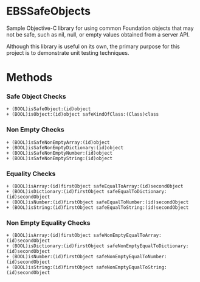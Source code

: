 # EBSSafeObjects
Sample Objective-C library for using common Foundation objects that may not be safe, such as nil, null, or empty values obtained from a server API.

Although this library is useful on its own, the primary purpose for this project is to demonstrate unit testing techniques.

# Methods
### Safe Object Checks
```
+ (BOOL)isSafeObject:(id)object
+ (BOOL)isObject:(id)object safeKindOfClass:(Class)class
```
### Non Empty Checks
```
+ (BOOL)isSafeNonEmptyArray:(id)object
+ (BOOL)isSafeNonEmptyDictionary:(id)object
+ (BOOL)isSafeNonEmptyNumber:(id)object
+ (BOOL)isSafeNonEmptyString:(id)object
```
### Equality Checks
```
+ (BOOL)isArray:(id)firstObject safeEqualToArray:(id)secondObject
+ (BOOL)isDictionary:(id)firstObject safeEqualToDictionary:(id)secondObject
+ (BOOL)isNumber:(id)firstObject safeEqualToNumber:(id)secondObject
+ (BOOL)isString:(id)firstObject safeEqualToString:(id)secondObject
```
### Non Empty Equality Checks
```
+ (BOOL)isArray:(id)firstObject safeNonEmptyEqualToArray:(id)secondObject
+ (BOOL)isDictionary:(id)firstObject safeNonEmptyEqualToDictionary:(id)secondObject
+ (BOOL)isNumber:(id)firstObject safeNonEmptyEqualToNumber:(id)secondObject
+ (BOOL)isString:(id)firstObject safeNonEmptyEqualToString:(id)secondObject
```
